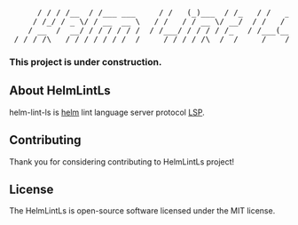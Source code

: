<pre align="center">
      / / / /__  / /___ ___     / /   (_)___  / /_   / /   _____
     / /_/ / _ \/ / __  __ \   / /   / / __ \/ __/  / /   / ___/
    / __  /  __/ / / / / / /  / /___/ / / / / /_   / /___(__  ) 
 /_/ /_/\___/_/_/ /_/ /_/  /_____/_/_/ /_/\__/  /_____/____/
</pre>
### This project is under construction.

## About HelmLintLs
helm-lint-ls is [helm](https://github.com/helm/helm) lint language server protocol [LSP](https://microsoft.github.io/language-server-protocol/).

## Contributing
Thank you for considering contributing to HelmLintLs project!

## License
The HelmLintLs is open-source software licensed under the MIT license.
